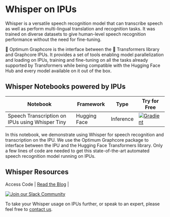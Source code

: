 # Whisper on IPUs
Whisper is a versatile speech recognition model that can transcribe speech as well as perform multi-lingual translation and recognition tasks. It was trained on diverse datasets to give human-level speech recognition performance without the need for fine-tuning.

🤗 Optimum Graphcore is the interface between the 🤗 Transformers library and Graphcore IPUs. It provides a set of tools enabling model parallelization and loading on IPUs, training and fine-tuning on all the tasks already supported by Transformers while being compatible with the Hugging Face Hub and every model available on it out of the box.

## Whisper Notebooks powered by IPUs

| Notebook | Framework | Type | Try for Free 
| ------------- | ------------- | ------------- | ------------- |
| Speech Transcription on IPUs using Whisper Tiny | Hugging Face | Inference | [![Gradient](https://assets.paperspace.io/img/gradient-badge.svg)](https://ipu.dev/kC8VBy)

In this notebook, we demonstrate using Whisper for speech recognition and transcription on the IPU. We use the Optimum Graphcore package to interface between the IPU and the Hugging Face Transformers library. Only a few lines of code are needed to get this state-of-the-art automated speech recognition model running on IPUs.


## Whisper Resources
Access Code | [Read the Blog](https://www.graphcore.ai/posts/how-to-use-openais-whisper-for-speech-recognition) | 


[![Join our Slack Community](https://img.shields.io/badge/Slack-Join%20Graphcore's%20Community-blue?style=flat-square&logo=slack)](https://www.graphcore.ai/join-community)

To take your Whisper usage on IPUs further, or speak to an expert, please feel free to [contact us](https://www.graphcore.ai/speak-to-an-expert-whisper-ai).

